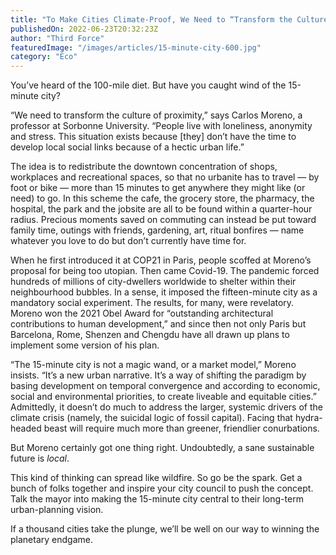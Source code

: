 ```yaml
---
title: "To Make Cities Climate-Proof, We Need to “Transform the Culture of Proximity”"
publishedOn: 2022-06-23T20:32:23Z
author: "Third Force"
featuredImage: "/images/articles/15-minute-city-600.jpg"
category: "Eco"
---
```


You’ve heard of the 100-mile diet. But have you caught wind of the 15-minute city?

“We need to transform the culture of proximity,” says Carlos Moreno, a professor at Sorbonne University. “People live with loneliness, anonymity and stress. This situation exists because [they] don’t have the time to develop local social links because of a hectic urban life.”

The idea is to redistribute the downtown concentration of shops, workplaces and recreational spaces, so that no urbanite has to travel — by foot or bike — more than 15 minutes to get anywhere they might like (or need) to go. In this scheme the cafe, the grocery store, the pharmacy, the hospital, the park and the jobsite are all to be found within a quarter-hour radius. Precious moments saved on commuting can instead be put toward family time, outings with friends, gardening, art, ritual bonfires — name whatever you love to do but don’t currently have time for.

When he first introduced it at COP21 in Paris, people scoffed at Moreno’s proposal for being too utopian. Then came Covid-19. The pandemic forced hundreds of millions of city-dwellers worldwide to shelter within their neighbourhood bubbles. In a sense, it imposed the fifteen-minute city as a mandatory social experiment. The results, for many, were revelatory. Moreno won the 2021 Obel Award for “outstanding architectural contributions to human development,” and since then not only Paris but Barcelona, Rome, Shenzen and Chengdu have all drawn up plans to implement some version of his plan.

“The 15-minute city is not a magic wand, or a market model,” Moreno insists. “It’s a new urban narrative. It’s a way of shifting the paradigm by basing development on temporal convergence and according to economic, social and environmental priorities, to create liveable and equitable cities.” Admittedly, it doesn’t do much to address the larger, systemic drivers of the climate crisis (namely, the suicidal logic of fossil capital). Facing that hydra-headed beast will require much more than greener, friendlier conurbations.

But Moreno certainly got one thing right. Undoubtedly, a sane sustainable future is *local*.

This kind of thinking can spread like wildfire. So go be the spark. Get a bunch of folks together and inspire your city council to push the concept. Talk the mayor into making the 15-minute city central to their long-term urban-planning vision.

If a thousand cities take the plunge, we’ll be well on our way to winning the planetary endgame.
